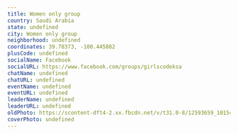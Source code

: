 ```yaml
---
title: Women only group
country: Saudi Arabia
state: undefined
city: Women only group
neighborhood: undefined
coordinates: 39.78373, -100.445882
plusCode: undefined
socialName: Facebook
socialURL: https://www.facebook.com/groups/girlscodeksa
chatName: undefined
chatURL: undefined
eventName: undefined
eventURL: undefined
leaderName: undefined
leaderURL: undefined
oldPhoto: https://scontent-dft4-2.xx.fbcdn.net/v/t31.0-8/12593659_10154540589563761_9135395108654678052_o.jpg?oh=418373b25bd29e86e913996bf2a0d50f&oe=5960BC04
coverPhoto: undefined
---
```

